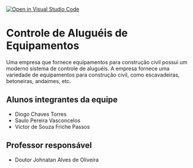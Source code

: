 [![Open in Visual Studio Code](https://classroom.github.com/assets/open-in-vscode-718a45dd9cf7e7f842a935f5ebbe5719a5e09af4491e668f4dbf3b35d5cca122.svg)](https://classroom.github.com/online_ide?assignment_repo_id=11877608&assignment_repo_type=AssignmentRepo)
# Controle de Aluguéis de Equipamentos

Uma empresa que fornece equipamentos para construção civil possui um moderno sistema de controle de
aluguéis. A empresa fornece uma variedade de equipamentos para construção civil, como
escavadeiras, betoneiras, andaimes, etc.

## Alunos integrantes da equipe

* Diogo Chaves Torres
* Saulo Pereira Vasconcelos
* Victor de Souza Friche Passos

## Professor responsável 

* Doutor Johnatan Alves de Oliveira

